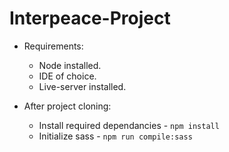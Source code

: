 # Interpeace-Project

* Requirements:
  * Node installed.
  * IDE of choice.
  * Live-server installed.

* After project cloning: 
  * Install required dependancies - `npm install`
  * Initialize sass - `npm run compile:sass`
